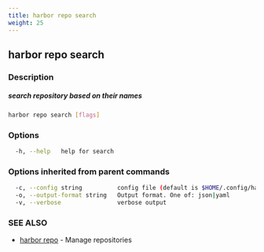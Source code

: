 ```yaml
---
title: harbor repo search
weight: 25
---
```

## harbor repo search

### Description

##### search repository based on their names

```sh
harbor repo search [flags]
```

### Options

```sh
  -h, --help   help for search
```

### Options inherited from parent commands

```sh
  -c, --config string          config file (default is $HOME/.config/harbor-cli/config.yaml)
  -o, --output-format string   Output format. One of: json|yaml
  -v, --verbose                verbose output
```

### SEE ALSO

* [harbor repo](harbor-repo.md)	 - Manage repositories

